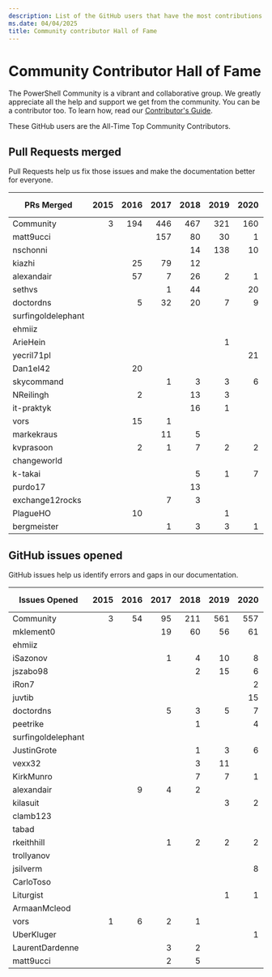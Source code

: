 ```yaml
---
description: List of the GitHub users that have the most contributions to the PowerShell-Doc project.
ms.date: 04/04/2025
title: Community contributor Hall of Fame
---
```

# Community Contributor Hall of Fame

The PowerShell Community is a vibrant and collaborative group. We greatly appreciate all the help
and support we get from the community. You can be a contributor too. To learn how, read our
[Contributor's Guide][contrib].

These GitHub users are the All-Time Top Community Contributors.

## Pull Requests merged

Pull Requests help us fix those issues and make the documentation better for everyone.

|     PRs Merged     | 2015 | 2016 | 2017 | 2018 | 2019 | 2020 | 2021 | 2022 | 2023 | 2024 | 2025 | Grand Total |
| ------------------ | ---: | ---: | ---: | ---: | ---: | ---: | ---: | ---: | ---: | ---: | ---: | ----------: |
| Community          |    3 |  194 |  446 |  467 |  321 |  160 |  100 |  121 |  108 |   81 |   99 |        2100 |
| matt9ucci          |      |      |  157 |   80 |   30 |    1 |    6 |      |      |      |      |         274 |
| nschonni           |      |      |      |   14 |  138 |   10 |      |      |      |      |      |         162 |
| kiazhi             |      |   25 |   79 |   12 |      |      |      |      |      |      |      |         116 |
| alexandair         |      |   57 |    7 |   26 |    2 |    1 |      |      |      |      |      |          93 |
| sethvs             |      |      |    1 |   44 |      |   20 |    1 |   10 |      |    6 |      |          82 |
| doctordns          |      |    5 |   32 |   20 |    7 |    9 |    5 |      |    1 |      |      |          79 |
| surfingoldelephant |      |      |      |      |      |      |      |      |      |      |   55 |          55 |
| ehmiiz             |      |      |      |      |      |      |      |   22 |   14 |      |      |          36 |
| ArieHein           |      |      |      |      |    1 |      |      |      |      |    7 |   25 |          33 |
| yecril71pl         |      |      |      |      |      |   21 |    3 |    3 |      |      |      |          27 |
| Dan1el42           |      |   20 |      |      |      |      |      |      |      |      |      |          20 |
| skycommand         |      |      |    1 |    3 |    3 |    6 |      |    1 |    4 |    1 |      |          19 |
| NReilingh          |      |    2 |      |   13 |    3 |      |      |      |      |      |      |          18 |
| it-praktyk         |      |      |      |   16 |    1 |      |      |      |      |      |      |          17 |
| vors               |      |   15 |    1 |      |      |      |      |      |      |      |      |          16 |
| markekraus         |      |      |   11 |    5 |      |      |      |      |      |      |      |          16 |
| kvprasoon          |      |    2 |    1 |    7 |    2 |    2 |    2 |      |      |      |      |          16 |
| changeworld        |      |      |      |      |      |      |      |    3 |      |      |   12 |          15 |
| k-takai            |      |      |      |    5 |    1 |    7 |      |      |      |      |      |          13 |
| purdo17            |      |      |      |   13 |      |      |      |      |      |      |      |          13 |
| exchange12rocks    |      |      |    7 |    3 |      |      |    1 |      |      |      |      |          11 |
| PlagueHO           |      |   10 |      |      |    1 |      |      |      |      |      |      |          11 |
| bergmeister        |      |      |    1 |    3 |    3 |    1 |    1 |    1 |    1 |      |      |          11 |

## GitHub issues opened

GitHub issues help us identify errors and gaps in our documentation.

|   Issues Opened    | 2015 | 2016 | 2017 | 2018 | 2019 | 2020 | 2021 | 2022 | 2023 | 2024 | 2025 | Grand Total |
| ------------------ | ---: | ---: | ---: | ---: | ---: | ---: | ---: | ---: | ---: | ---: | ---: | ----------: |
| Community          |    3 |   54 |   95 |  211 |  561 |  557 |  363 |  225 |  270 |  222 |   60 |        2621 |
| mklement0          |      |      |   19 |   60 |   56 |   61 |   28 |    8 |   20 |   24 |      |         276 |
| ehmiiz             |      |      |      |      |      |      |      |   20 |   14 |      |      |          34 |
| iSazonov           |      |      |    1 |    4 |   10 |    8 |    4 |    3 |      |    1 |      |          31 |
| jszabo98           |      |      |      |    2 |   15 |    6 |    1 |      |    1 |    2 |      |          27 |
| iRon7              |      |      |      |      |      |    2 |    2 |    2 |   10 |    8 |    1 |          25 |
| juvtib             |      |      |      |      |      |   15 |    7 |      |      |      |      |          22 |
| doctordns          |      |      |    5 |    3 |    5 |    7 |    1 |      |      |      |      |          21 |
| peetrike           |      |      |      |    1 |      |    4 |    2 |    6 |    4 |    3 |      |          20 |
| surfingoldelephant |      |      |      |      |      |      |      |      |      |    6 |   12 |          18 |
| JustinGrote        |      |      |      |    1 |    3 |    6 |    1 |    1 |    2 |    2 |    2 |          18 |
| vexx32             |      |      |      |    3 |   11 |      |      |    3 |      |      |      |          17 |
| KirkMunro          |      |      |      |    7 |    7 |    1 |      |      |      |      |      |          15 |
| alexandair         |      |    9 |    4 |    2 |      |      |      |      |      |      |      |          15 |
| kilasuit           |      |      |      |      |    3 |    2 |    1 |    4 |    1 |    3 |      |          14 |
| clamb123           |      |      |      |      |      |      |   14 |      |      |      |      |          14 |
| tabad              |      |      |      |      |      |      |      |      |   11 |    2 |      |          13 |
| rkeithhill         |      |      |    1 |    2 |    2 |    2 |    3 |    1 |    2 |      |      |          13 |
| trollyanov         |      |      |      |      |      |      |   11 |    1 |      |      |      |          12 |
| jsilverm           |      |      |      |      |      |    8 |      |      |    4 |      |      |          12 |
| CarloToso          |      |      |      |      |      |      |      |      |   11 |      |      |          11 |
| Liturgist          |      |      |      |      |    1 |    1 |    1 |    2 |    4 |    2 |      |          11 |
| ArmaanMcleod       |      |      |      |      |      |      |      |      |    4 |    6 |      |          10 |
| vors               |    1 |    6 |    2 |    1 |      |      |      |      |      |      |      |          10 |
| UberKluger         |      |      |      |      |      |    1 |    7 |    2 |      |      |      |          10 |
| LaurentDardenne    |      |      |    3 |    2 |      |      |      |    5 |      |      |      |          10 |
| matt9ucci          |      |      |    2 |    5 |      |      |    2 |      |    1 |      |      |          10 |

<!-- Link references -->
[contrib]: contributing/overview.md
